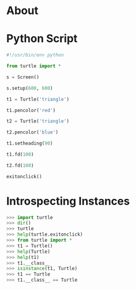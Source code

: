 # About


# Python Script
```python
#!/usr/bin/env python

from turtle import *

s = Screen()

s.setup(600, 600)

t1 = Turtle('triangle')

t1.pencolor('red')

t2 = Turtle('triangle')

t2.pencolor('blue')

t1.setheading(90)

t1.fd(100)

t2.fd(100)

exitonclick()
```

# Introspecting Instances
```python
>>> import turtle
>>> dir()
>>> turtle
>>> help(turtle.exitonclick)
>>> from turtle import *
>>> t1 = Turtle()
>>> help(Turtle)
>>> help(t1)
>>> t1.__class__
>>> isinstance(t1, Turtle)
>>> t1 == Turtle
>>> t1.__class__ == Turtle
```
